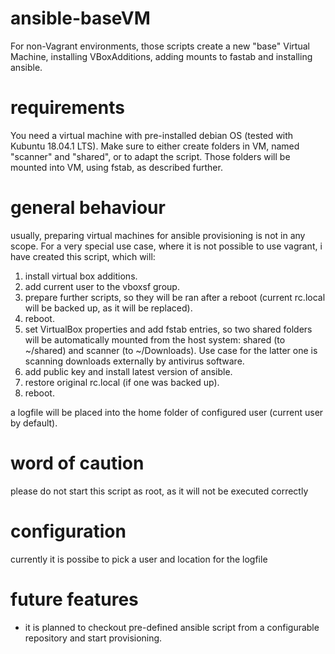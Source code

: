 # ansible-baseVM
For non-Vagrant environments, those scripts create a new "base" Virtual Machine, installing VBoxAdditions, adding mounts to fastab and installing ansible.

# requirements
You need a virtual machine with pre-installed debian OS (tested with Kubuntu 18.04.1 LTS). Make sure to either create folders in VM, named "scanner" and "shared", or to adapt the script. Those folders will be mounted into VM, using fstab, as described further.

# general behaviour
usually, preparing virtual machines for ansible provisioning is not in any scope. For a very special use case, where it is not possible to use vagrant, i have created this script, which will:
1. install virtual box additions.
2. add current user to the vboxsf group.
3. prepare further scripts, so they will be ran after a reboot (current rc.local will be backed up, as it will be replaced).
4. reboot.
5. set VirtualBox properties and add fstab entries, so two shared folders will be automatically mounted from the host system: shared (to ~/shared) and scanner (to ~/Downloads). Use case for the latter one is scanning downloads externally by antivirus software.
6. add public key and install latest version of ansible.
7. restore original rc.local (if one was backed up).
8. reboot.

a logfile will be placed into the home folder of configured user (current user by default).

# word of caution
please do not start this script as root, as it will not be executed correctly

# configuration
currently it is possibe to pick a user and location for the logfile

# future features
- it is planned to checkout pre-defined ansible script from a configurable repository and start provisioning.
